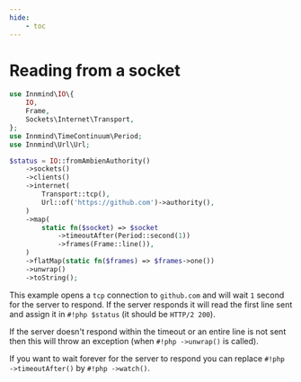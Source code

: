 ```yaml
---
hide:
    - toc
---
```


# Reading from a socket

```php
use Innmind\IO\{
    IO,
    Frame,
    Sockets\Internet\Transport,
};
use Innmind\TimeContinuum\Period;
use Innmind\Url\Url;

$status = IO::fromAmbienAuthority()
    ->sockets()
    ->clients()
    ->internet(
        Transport::tcp(),
        Url::of('https://github.com')->authority(),
    )
    ->map(
        static fn($socket) => $socket
            ->timeoutAfter(Period::second(1))
            ->frames(Frame::line()),
    )
    ->flatMap(static fn($frames) => $frames->one())
    ->unwrap()
    ->toString();
```

This example opens a `tcp` connection to `github.com` and will wait `1` second for the server to respond. If the server responds it will read the first line sent and assign it in `#!php $status` (it should be `HTTP/2 200`).

If the server doesn't respond within the timeout or an entire line is not sent then this will throw an exception (when `#!php ->unwrap()` is called).

If you want to wait forever for the server to respond you can replace `#!php ->timeoutAfter()` by `#!php ->watch()`.
